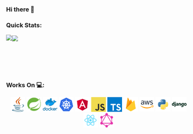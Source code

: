 ### Hi there 👋

### Quick Stats:

<a href="https://github.com/harsh-onai/harsh-onai">
<img align="left"    src="https://github-readme-stats.vercel.app/api?username=harsh-onai&show_icons=true&theme=radical&count_private=true&include_all_commits=true">
</a>

<a href="https://github.com/harsh-onai/harsh-onai"> 
<img align="center"  src="https://github-readme-stats.vercel.app/api/top-langs/?username=harsh-onai&layout=compact&langs_count=10">
</a>

<br/>
<br/>
<br/>
<br/>
<br/>
<br/>

### Works On  :computer::

<p  align="center">
  <img  height ="40" src="https://raw.githubusercontent.com/github/explore/80688e429a7d4ef2fca1e82350fe8e3517d3494d/topics/java/java.png">  
    <img  height ="40" src="https://raw.githubusercontent.com/github/explore/80688e429a7d4ef2fca1e82350fe8e3517d3494d/topics/spring-boot/spring-boot.png">  
  <img  height ="40" src="https://raw.githubusercontent.com/github/explore/80688e429a7d4ef2fca1e82350fe8e3517d3494d/topics/docker/docker.png">  
<img  height ="40" src="https://raw.githubusercontent.com/github/explore/80688e429a7d4ef2fca1e82350fe8e3517d3494d/topics/kubernetes/kubernetes.png">  
<img  height ="40" src="https://raw.githubusercontent.com/github/explore/80688e429a7d4ef2fca1e82350fe8e3517d3494d/topics/angular/angular.png">  
  <img  height ="40" src="https://raw.githubusercontent.com/github/explore/80688e429a7d4ef2fca1e82350fe8e3517d3494d/topics/javascript/javascript.png">
<img  height ="40" src="https://raw.githubusercontent.com/github/explore/80688e429a7d4ef2fca1e82350fe8e3517d3494d/topics/typescript/typescript.png">
  <img  height ="40" src="https://raw.githubusercontent.com/github/explore/80688e429a7d4ef2fca1e82350fe8e3517d3494d/topics/firebase/firebase.png">
  <img  height ="40" src="https://raw.githubusercontent.com/github/explore/80688e429a7d4ef2fca1e82350fe8e3517d3494d/topics/aws/aws.png">

  <img  height ="40" src="https://raw.githubusercontent.com/github/explore/80688e429a7d4ef2fca1e82350fe8e3517d3494d/topics/python/python.png"> 
    <img  height ="40" src="https://raw.githubusercontent.com/github/explore/80688e429a7d4ef2fca1e82350fe8e3517d3494d/topics/django/django.png"> 

<img height ="40" src="https://raw.githubusercontent.com/github/explore/80688e429a7d4ef2fca1e82350fe8e3517d3494d/topics/react/react.png">
<img  height ="40" src="https://raw.githubusercontent.com/github/explore/5c058a388828bb5fde0bcafd4bc867b5bb3f26f3/topics/graphql/graphql.png">


 
</p>


